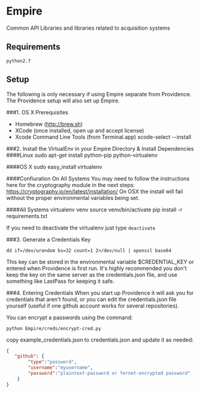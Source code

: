 Empire
==========
Common API Libraries and libraries related to acquisition systems


## Requirements
    python2.7

## Setup
The following is only necessary if using Empire separate from Providence. The Providence setup will also set up Empire. 

###1. OS X Prerequisites
* Homebrew (http://brew.sh)
* XCode (once installed, open up and accept license)
* Xcode Command Line Tools (from Terminal.app)
    xcode-select --install

###2. Install the VirtualEnv in your Empire Directory & Install Dependencies
####Linux
    sudo apt-get install python-pip python-virtualenv

####OS X
    sudo easy_install virtualenv

####Confiuration On All Systems
You may need to follow the instructions here for the cryptography module in the next steps: https://cryptography.io/en/latest/installation/
On OSX the install will fail without the proper environmental variables being set.

####All Systems
    virtualenv venv
    source venv/bin/activate
    pip install -r requirements.txt

If you need to deactivate the virtualenv just type `deactivate`

###3. Generate a Credentials Key
```
dd if=/dev/urandom bs=32 count=1 2>/dev/null | openssl base64
```
This key can be stored in the environmental variable $CREDENTIAL_KEY or entered when Providence is first run. It's highly 
recommended you don't keep the key on the same server as the credentials.json file, and use something like LastPass for 
keeping it safe.

###4. Entering Credentials
When you start up Providence it will ask you for credentials that aren't found, or you can edit the credentials.json file yourself (useful if one github account works for several repositories).

You can encrypt a passwords using the command:
```
python Empire/creds/encrypt-cred.py
```

copy example_credentials.json to credentials.json and update it as needed:
```json
{
   "github": {
        "type":"password",
        "username":"myusername",
        "password":"plaintext-password or fernet-encrypted password"
    }
}
```
